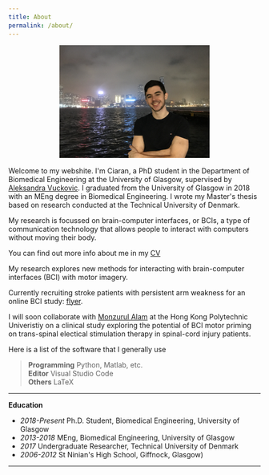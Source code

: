```yaml
---
title: About
permalink: /about/
---
```



<figure><center>
  <img width="300" src="/images/ciaran.JPG" data-action="zoom"/>
</center></figure>


Welcome to my webshite. I'm Ciaran, a PhD student in the Department of Biomedical Engineering at the University of Glasgow, supervised by [Aleksandra Vuckovic](https://www.gla.ac.uk/schools/engineering/staff/aleksandravuckovic/). I graduated from the University of Glasgow in 2018 with an MEng degree in Biomedical Engineering. I wrote my Master's thesis based on research conducted at the Technical University of Denmark.

My research is focussed on brain-computer interfaces, or BCIs, a type of communication technology that allows people to interact with computers without moving their body. 

You can find out more info about me in my [CV](/images/pdf/Ciaran_CV.pdf)

My research explores new methods for interacting with brain-computer interfaces (BCI) with motor imagery. 

Currently recruiting stroke patients with persistent arm weakness for an online BCI study: [flyer](/images/blog/strokeStudy/flyer.pdf).

I will soon collaborate with [Monzurul Alam](https://www.polyu.edu.hk/bme/people/academic-staff/dr-monzurul-alam/) at the Hong Kong Polytechnic Univeristiy on a clinical study exploring the potential of BCI motor priming on trans-spinal electical stimulation therapy in spinal-cord injury patients.

Here is a list of the software that I generally use

> **Programming** Python, Matlab, etc. <br>
> **Editor** Visual Studio Code <br>
> **Others** LaTeX <br>

<hr>

**Education**

<ul>
  <li><i>2018-Present</i> Ph.D. Student, Biomedical Engineering, University of Glasgow</li>
    <li><i>2013-2018</i> MEng, Biomedical Engineering, University of Glasgow</li>
  <li><i>2017</i> Undergraduate Researcher, Technical University of Denmark</li>
  <li><i>2006-2012</i> St Ninian's High School, Giffnock, Glasgow) </li>
</ul>

<hr>
